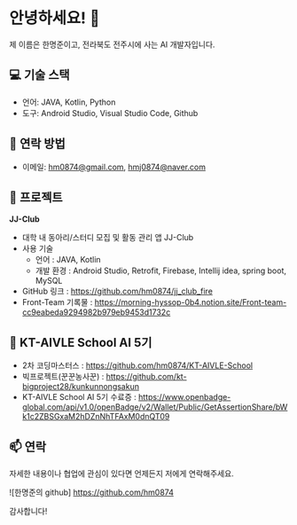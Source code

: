 # 안녕하세요! 👋

제 이름은 한명준이고, 전라북도 전주시에 사는 AI 개발자입니다.

## 💻 기술 스택

- 언어: JAVA, Kotlin, Python
- 도구: Android Studio, Visual Studio Code, Github

## 🤝 연락 방법

- 이메일: hm0874@gmail.com, hmj0874@naver.com

## 🚀 프로젝트

**JJ-Club**
   - 대학 내 동아리/스터디 모집 및 활동 관리 앱 JJ-Club
   - 사용 기술
     * 언어 : JAVA, Kotlin
     * 개발 환경 : Android Studio, Retrofit, Firebase, Intellij idea, spring boot, MySQL
   - GitHub 링크 : https://github.com/hm0874/jj_club_fire
   - Front-Team 기록물 : https://morning-hyssop-0b4.notion.site/Front-team-cc9eabeda9294982b979eb9453d1732c

## 🤖 KT-AIVLE School AI 5기
- 2차 코딩마스터스 : https://github.com/hm0874/KT-AIVLE-School
- 빅프로젝트(꾼꾼농사꾼) : https://github.com/kt-bigproject28/kunkunnongsakun
- KT-AIVLE School AI 5기 수료증 : https://www.openbadge-global.com/api/v1.0/openBadge/v2/Wallet/Public/GetAssertionShare/bWk1c2ZBSGxaM2hDZnNhTFAxM0dnQT09

## 📫 연락

자세한 내용이나 협업에 관심이 있다면 언제든지 저에게 연락해주세요. 

![한명준의 github] https://github.com/hm0874

감사합니다!
